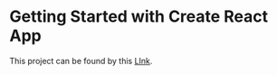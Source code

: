 # Getting Started with Create React App

This project can be found by this  [LInk](https://todo-firebase-chi.vercel.app/).

